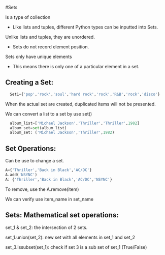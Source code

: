 #Sets

Is a type of collection

  - Like lists and tuples, different Python types can be inputted into Sets.

Unlike lists and tuples, they are unordered.
  - Sets do not record element position.

Sets only have unique elements
  - This means there is only one of a particular element in a set.

## Creating a Set:

```Python
  Set1={'pop','rock','soul','hard rock','rock','R&B','rock','disco'}
```

When the actual set are created, duplicated items will not be presented.

We can convert a list to a set by use set()

```Python
  album_list=['Michael Jackson','Thriller','Thriller',1982]
  album_set=set(album_list)
  album_set: ('Michael Jackson','Thriller',1982)
```

## Set Operations:

Can be use to change a set.

``` Python
A={'Thriller','Back in Black','AC/DC'}
A.add('NSYNC')
A: {'Thriller','Back in Black','AC/DC','NSYNC'}
```

To remove, use the A.remove(item)

We can verify use item_name in set_name

## Sets: Mathematical set operations:

set_1 & set_2: the intersection of 2 sets.

set_1.union(set_2): new set with all elements in set_1 and set_2

set_3.issubset(set_1): check if set 3 is a sub set of set_1 (True/False)
